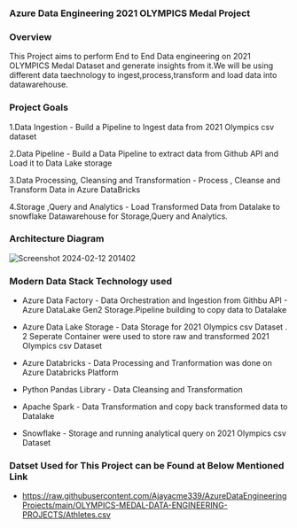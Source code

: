 ### Azure Data Engineering 2021 OLYMPICS Medal Project 

### Overview 
This Project aims to perform End to End Data engineering on 2021 OLYMPICS Medal Dataset and generate insights from it.We will be using different 
data taechnology to ingest,process,transform and load data into datawarehouse.
### Project Goals 
  1.Data Ingestion - Build a Pipeline to Ingest data from 2021 Olympics csv dataset 
  
  2.Data Pipeline - Build a Data Pipeline to extract data from Github API and Load it to Data Lake storage
  
  3.Data Processing, Cleansing and Transformation - Process , Cleanse and Transform Data in Azure DataBricks 
  
  4.Storage ,Query and Analytics - Load Transformed Data from Datalake to snowflake Datawarehouse for Storage,Query and Analytics.
### Architecture Diagram 
![Screenshot 2024-02-12 201402](https://github.com/Ajayacme339/AzureDataEngineeringProjects/assets/60890279/0a1c5fa7-dd67-4dbc-8d5d-cd29de8a468e)

### Modern Data Stack Technology used 
 - Azure Data Factory - Data Orchestration and Ingestion from Githbu API - Azure DataLake Gen2 Storage.Pipeline building to copy data to Datalake
   
 - Azure Data Lake Storage - Data Storage for 2021 Olympics csv Dataset . 2 Seperate Container were used to store raw and transformed 2021 Olympics csv Dataset
   
  - Azure Databricks - Data Processing and Tranformation was done on Azure Databricks Platform
    
 - Python Pandas Library - Data Cleansing and Transformation
   
 - Apache Spark - Data Transformation and copy back transformed data to Datalake
   
 - Snowflake - Storage and running analytical query on 2021 Olympics csv Dataset

### Datset Used for This Project can be Found at Below Mentioned Link
  - https://raw.githubusercontent.com/Ajayacme339/AzureDataEngineeringProjects/main/OLYMPICS-MEDAL-DATA-ENGINEERING-PROJECTS/Athletes.csv



 

